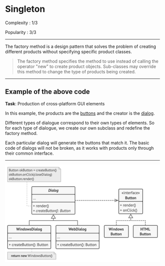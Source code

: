 # Singleton

Complexity : 1/3

Popularity : 3/3
***
The factory method is a design pattern that solves the problem of creating different products without specifying specific product classes.

> The factory method specifies the method to use instead of calling the operator "new" to create product objects. Sub-classes may override this method to change the type of products being created.
***
## Example of the above code
**Task**: Production of cross-platform GUI elements

In this example, the products are the [buttons](https://github.com/kogutenko-alex/patterns/tree/master/src/creationPatterns/factoryMethod/button) and the creator is the [dialog](https://github.com/kogutenko-alex/patterns/tree/master/src/creationPatterns/factoryMethod/factory).

Different types of dialogue correspond to their own types of elements. So for each type of dialogue, we create our own subclass and redefine the factory method.

Each particular dialog will generate the buttons that match it. The basic code of dialogs will not be broken, as it works with products only through their common interface.
***
![diagram of our example](https://github.com/kogutenko-alex/patterns/blob/master/img/factory_method.png)
